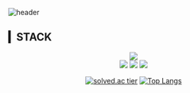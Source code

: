 ![header](https://capsule-render.vercel.app/api?type=waving&color=auto&height=150&section=header&text=김승후's%20Github&fontSize=40)
## ▎STACK
<div align="center">
<a href="https://github.com/shockim3710" target="_blank"><img src="https://img.shields.io/badge/Python-3776AB?style=flat-square&logo=Python&logoColor=white"/></a>
<div align="center">
<a href="https://github.com/shockim3710" target="_blank"><img src="https://img.shields.io/badge/Java-007396?style=flat-square&logo=Java&logoColor=white"/></a>
<a href="https://github.com/shockim3710" target="_blank"><img src="https://img.shields.io/badge/HTML5-E34F26?style=flat-square&logo=HTML5&logoColor=white"/></a>
<a href="mailto:shockim3710@gmail.com" target="_blank"><img src="https://img.shields.io/badge/Gmail-EA4335?style=flat-square&logo=Gmail&logoColor=white"/></a>

[![solved.ac tier](http://mazassumnida.wtf/api/v2/generate_badge?boj=shockim3710)](https://solved.ac/shockim3710)
[![Top Langs](https://github-readme-stats.vercel.app/api/top-langs/?username=shockim3710&layout=compact&theme=default)](https://github.com/shockim3710)
</div>




